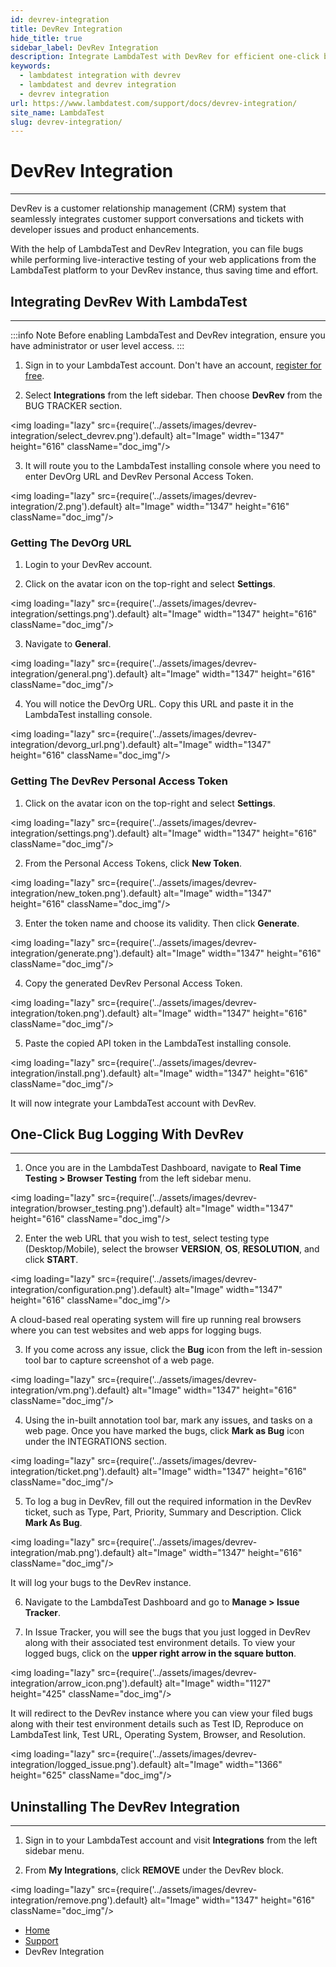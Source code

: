 ```yaml
---
id: devrev-integration
title: DevRev Integration
hide_title: true
sidebar_label: DevRev Integration
description: Integrate LambdaTest with DevRev for efficient one-click bug logging of your web applications and eliminate the painpoint of maintaining bugs and tasks manually.
keywords:
  - lambdatest integration with devrev
  - lambdatest and devrev integration 
  - devrev integration
url: https://www.lambdatest.com/support/docs/devrev-integration/
site_name: LambdaTest
slug: devrev-integration/
---
```


<script type="application/ld+json"
      dangerouslySetInnerHTML={{ __html: JSON.stringify({
       "@context": "https://schema.org",
        "@type": "BreadcrumbList",
        "itemListElement": [{
          "@type": "ListItem",
          "position": 1,
          "name": "Home",
          "item": "https://www.lambdatest.com"
        },{
          "@type": "ListItem",
          "position": 2,
          "name": "Support",
          "item": "https://www.lambdatest.com/support/docs/"
        },{
          "@type": "ListItem",
          "position": 3,
          "name": "DevRev Integration",
          "item": "https://www.lambdatest.com/support/docs/devrev-integration/"
        }]
      })
    }}
></script>

# DevRev Integration
***

DevRev is a customer relationship management (CRM) system that seamlessly integrates customer support conversations and tickets with developer issues and product enhancements.

With the help of LambdaTest and DevRev Integration, you can file bugs while performing live-interactive testing of your web applications from the LambdaTest platform to your DevRev instance, thus saving time and effort.

## Integrating DevRev With LambdaTest
***

:::info Note
Before enabling LambdaTest and DevRev integration, ensure you have administrator or user level access.
:::

1. Sign in to your LambdaTest account. Don't have an account, [register for free](https://accounts.lambdatest.com/register).

2. Select **Integrations** from the left sidebar. Then choose **DevRev** from the BUG TRACKER section.

<img loading="lazy" src={require('../assets/images/devrev-integration/select_devrev.png').default} alt="Image" width="1347" height="616"  className="doc_img"/>

3. It will route you to the LambdaTest installing console where you need to enter DevOrg URL and DevRev Personal Access Token.

<img loading="lazy" src={require('../assets/images/devrev-integration/2.png').default} alt="Image" width="1347" height="616"  className="doc_img"/>

### Getting The DevOrg URL

1. Login to your DevRev account.

2. Click on the avatar icon on the top-right and select **Settings**.

<img loading="lazy" src={require('../assets/images/devrev-integration/settings.png').default} alt="Image" width="1347" height="616"  className="doc_img"/>

3. Navigate to **General**.

<img loading="lazy" src={require('../assets/images/devrev-integration/general.png').default} alt="Image" width="1347" height="616"  className="doc_img"/>

4. You will notice the DevOrg URL. Copy this URL and paste it in the LambdaTest installing console.

<img loading="lazy" src={require('../assets/images/devrev-integration/devorg_url.png').default} alt="Image" width="1347" height="616"  className="doc_img"/>

### Getting The DevRev Personal Access Token


1. Click on the avatar icon on the top-right and select **Settings**.

<img loading="lazy" src={require('../assets/images/devrev-integration/settings.png').default} alt="Image" width="1347" height="616"  className="doc_img"/>

2. From the Personal Access Tokens, click **New Token**.

<img loading="lazy" src={require('../assets/images/devrev-integration/new_token.png').default} alt="Image" width="1347" height="616"  className="doc_img"/>

3. Enter the token name and choose its validity. Then click **Generate**.

<img loading="lazy" src={require('../assets/images/devrev-integration/generate.png').default} alt="Image" width="1347" height="616"  className="doc_img"/>

4. Copy the generated DevRev Personal Access Token.

<img loading="lazy" src={require('../assets/images/devrev-integration/token.png').default} alt="Image" width="1347" height="616"  className="doc_img"/>

5. Paste the copied API token in the LambdaTest installing console.

<img loading="lazy" src={require('../assets/images/devrev-integration/install.png').default} alt="Image" width="1347" height="616"  className="doc_img"/>

It will now integrate your LambdaTest account with DevRev.

## One-Click Bug Logging With DevRev
***

1. Once you are in the LambdaTest Dashboard, navigate to **Real Time Testing > Browser Testing** from the left sidebar menu.

<img loading="lazy" src={require('../assets/images/devrev-integration/browser_testing.png').default} alt="Image" width="1347" height="616"  className="doc_img"/>

2. Enter the web URL that you wish to test, select testing type (Desktop/Mobile), select the browser **VERSION**, **OS**, **RESOLUTION**, and click **START**.

<img loading="lazy" src={require('../assets/images/devrev-integration/configuration.png').default} alt="Image" width="1347" height="616"  className="doc_img"/>

A cloud-based real operating system will fire up running real browsers where you can test websites and web apps for logging bugs.

3. If you come across any issue, click the **Bug** icon from the left in-session tool bar to capture screenshot of a web page.

<img loading="lazy" src={require('../assets/images/devrev-integration/vm.png').default} alt="Image" width="1347" height="616"  className="doc_img"/>

4. Using the in-built annotation tool bar, mark any issues, and tasks on a web page. Once you have marked the bugs, click **Mark as Bug** icon under the INTEGRATIONS section.

<img loading="lazy" src={require('../assets/images/devrev-integration/ticket.png').default} alt="Image" width="1347" height="616"  className="doc_img"/>

5. To log a bug in DevRev, fill out the required information in the DevRev ticket, such as Type, Part, Priority, Summary and Description. Click **Mark As Bug**.

<img loading="lazy" src={require('../assets/images/devrev-integration/mab.png').default} alt="Image" width="1347" height="616"  className="doc_img"/>

It will log your bugs to the DevRev instance.

6. Navigate to the LambdaTest Dashboard and go to **Manage > Issue Tracker**. 

8. In Issue Tracker, you will see the bugs that you just logged in DevRev along with their associated test environment details. To view your logged bugs, click on the **upper right arrow in the square button**.

<img loading="lazy" src={require('../assets/images/devrev-integration/arrow_icon.png').default} alt="Image" width="1127" height="425"  className="doc_img"/>

It will redirect to the DevRev instance where you can view your filed bugs along with their test environment details such as Test ID, Reproduce on LambdaTest link, Test URL, Operating System, Browser, and Resolution.

<img loading="lazy" src={require('../assets/images/devrev-integration/logged_issue.png').default} alt="Image" width="1366" height="625"  className="doc_img"/>

## Uninstalling The DevRev Integration
***

1. Sign in to your LambdaTest account and visit **Integrations** from the left sidebar menu.

2. From **My Integrations**, click **REMOVE** under the DevRev block.

<img loading="lazy" src={require('../assets/images/devrev-integration/remove.png').default} alt="Image" width="1347" height="616"  className="doc_img"/>


<nav aria-label="breadcrumbs">
  <ul className="breadcrumbs">
    <li className="breadcrumbs__item">
      <a className="breadcrumbs__link" href="https://www.lambdatest.com">
        Home
      </a>
    </li>
    <li className="breadcrumbs__item">
      <a className="breadcrumbs__link" target="_self" href="https://www.lambdatest.com/support/docs/">
        Support
      </a>
    </li>
    <li className="breadcrumbs__item breadcrumbs__item--active">
      <span className="breadcrumbs__link">
        DevRev Integration
      </span>
    </li>
  </ul>
</nav>

